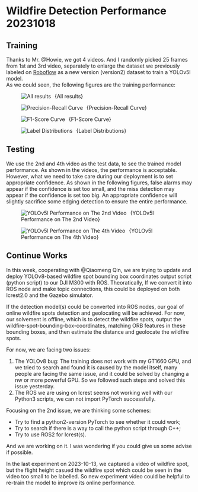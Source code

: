 # Wildfire Detection Performance 20231018
## Training
Thanks to Mr. @Howie, we got 4 videos. And I randomly
picked 25 frames from 1st and 3rd video, separately to
enlarge the dataset we previously labeled on [Roboflow](https://app.roboflow.com/concordianavlab/avitags_navlab_20230930/2) as a new version (version2) dataset to train a YOLOv5l model.  
As we could seen, the following figures are the training
performance:
<figure class = "image">
    <img src="/home/qiao/dev/yolov5/runs/detect/20231018/figs/results.png"
     alt="All results"
     style="float: left; margin-right: 10px;" />
    <figcaption>{All results}</figcaption>
</figure>
<figure class = "image">
    <img src="/home/qiao/dev/yolov5/runs/detect/20231018/figs/PR_curve.png"
     alt="Precision-Recall Curve"     style="float: left; margin-right: 10px;" />
    <figcaption>{Precision-Recall Curve}</figcaption>
</figure>
<figure class = "image">
    <img src="/home/qiao/dev/yolov5/runs/detect/20231018/figs/F1_curve.png"
     alt="F1-Score Curve"     style="float: left; margin-right: 10px;" />
    <figcaption>{F1-Score Curve}</figcaption>
</figure>
<figure class = "image">
    <img src="/home/qiao/dev/yolov5/runs/detect/20231018/figs/labels_correlogram.jpg"
     alt="Label Distributions"     style="float: left; margin-right: 10px;" />
    <figcaption>{Label Distributions}</figcaption>
</figure>
  

## Testing
We use the 2nd and 4th video as the test data, to see the
trained model performance. As shown in the videos, the
performance is acceptable.  
However, what we need to take care during our deployment
is to set appropriate confidence. As shown in the
following figures, false alarms may appear if the
confidence is set too small, and the miss detection may
appear if the confidence is set too big. An appropriate
confidence will slightly sacrifice some edging detection
to ensure the entire performance.
<figure class = "image">
    <img src="/home/qiao/dev/yolov5/runs/detect/20231018/figs/yolov5l_v02.png"
     alt="YOLOv5l Performance on The 2nd Video"     style="float: left; margin-right: 10px;" />
    <figcaption>{YOLOv5l Performance on The 2nd Video}</figcaption>
</figure>
<figure class = "image">
    <img src="/home/qiao/dev/yolov5/runs/detect/20231018/figs/yolov5l_v04.png"
     alt="YOLOv5l Performance on The 4th Video"     style="float: left; margin-right: 10px;" />
    <figcaption>{YOLOv5l Performance on The 4th Video}</figcaption>
</figure>


## Continue Works
In this week, cooperating with @Qiaomeng Qin, we are
trying to update and deploy YOLOv8-based wildfire spot
bounding box coordinates output script (python script) to
our DJI M300 with ROS. Theoratically, If we convert it
into ROS node and make topic connections, this could be
deployed on both Icrest2.0 and the Gazebo simulator.  

If the detection model(s) could be converted into ROS
nodes, our goal of online wildfire spots detection and
geolocating will be achieved. For now, our solvement is
offline, which is to detect the wildfire spots, output
the wildfire-spot-bounding-box-coordinates, matching ORB
features in these bounding boxes, and then estimate the
distance and geolocate the wildfire spots.

For now, we are facing two issues:  
1. The YOLOv8 bug: The training does not work with my
   GT1660 GPU, and we tried to search and found it is
   caused by the model itself, many people are facing the
   same issue, and it could be solved by changing a nw or
   more powerful GPU. So we followed such steps and
   solved this issue yesterday.
2. The ROS we are using on Icrest seems not working well
   with our Python3 scripts, we can not import
   PyTorch successfully.  

Focusing on the 2nd issue, we are thinking some schemes:
* Try to find a python2-version PyTorch to see whether it
  could work;  
* Try to search if there is a way to call the python
  script through C++;
* Try to use ROS2 for Icrest(s).  

And we are working on it. I was wondering if you could
give us some advise if possible.

In the last experiment on 2023-10-13, we captured a video of wildfire
spot, but the flight height casued the wildfire spot
which could be seen in the video too small to be
labelled. So new experiment video could be helpful to
re-train the model to improve its online performance.
